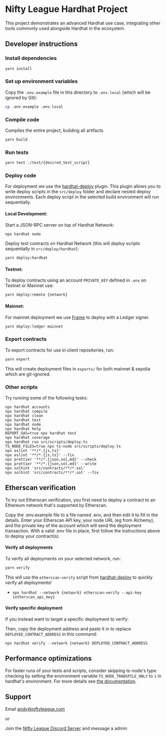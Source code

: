 # Nifty League Hardhat Project

This project demonstrates an advanced Hardhat use case, integrating other tools commonly used alongside Hardhat in the ecosystem.

## Developer instructions

### Install dependencies

```bash
yarn install
```

### Set up environment variables

Copy the `.env.example` file in this directory to `.env.local` (which will be ignored by Git):

```bash
cp .env.example .env.local
```

### Compile code

Compiles the entire project, building all artifacts

```bash
yarn build
```

### Run tests

```bash
yarn test ./test/{desired_test_script}
```

### Deploy code

For deployment we use the [hardhat-deploy](https://github.com/wighawag/hardhat-deploy) plugin. This plugin allows you to write deploy scripts in the `src/deploy` folder and declare nested deploy environments. Each deploy script in the selected build environment will run sequentially.

#### Local Development:

Start a JSON-RPC server on top of Hardhat Network:

```bash
npx hardhat node
```

Deploy test contracts on Hardhat Network (this will deploy scripts sequentially in `src/deploy/hardhat`):

```bash
yarn deploy:hardhat
```

#### Testnet:

To deploy contracts using an account `PRIVATE_KEY` defined in `.env` on Testnet or Mainnet use:

```bash
yarn deploy:remote {network}
```

#### Mainnet:

For mainnet deployment we use [Frame](https://frame.sh/) to deploy with a Ledger signer.

```bash
yarn deploy:ledger mainnet
```

### Export contracts

To export contracts for use in client repositories, run:

```bash
yarn export
```

This will create deployment files in `exports/` for both mainnet & sepolia which are git-ignored.

### Other scripts

Try running some of the following tasks:

```shell
npx hardhat accounts
npx hardhat compile
npx hardhat clean
npx hardhat test
npx hardhat node
npx hardhat help
REPORT_GAS=true npx hardhat test
npx hardhat coverage
npx hardhat run src/scripts/deploy.ts
TS_NODE_FILES=true npx ts-node src/scripts/deploy.ts
npx eslint '**/*.{js,ts}'
npx eslint '**/*.{js,ts}' --fix
npx prettier '**/*.{json,sol,md}' --check
npx prettier '**/*.{json,sol,md}' --write
npx solhint 'src/contracts/**/*.sol'
npx solhint 'src/contracts/**/*.sol' --fix
```

## Etherscan verification

To try out Etherscan verification, you first need to deploy a contract to an Ethereum network that's supported by Etherscan.

Copy the .env.example file to a file named .env, and then edit it to fill in the details. Enter your Etherscan API key, your node URL (eg from Alchemy), and the private key of the account which will send the deployment transaction. With a valid .env file in place, first follow the instructions above to deploy your contract(s).

#### Verify all deployments

To verify all deployments on your selected network, run:

```bash
yarn verify
```

This will use the `etherscan-verify` script from [hardhat-deploy](https://github.com/wighawag/hardhat-deploy?tab=readme-ov-file#4-hardhat-etherscan-verify) to quickly verify all deployments!

- `npx hardhat --network {network} etherscan-verify --api-key {etherscan_api_key}`

#### Verify specific deployment

If you instead want to target a specific deployment to verify:

Then, copy the deployment address and paste it in to replace `DEPLOYED_CONTRACT_ADDRESS` in this command:

```shell
npx hardhat verify --network {network} DEPLOYED_CONTRACT_ADDRESS
```

## Performance optimizations

For faster runs of your tests and scripts, consider skipping ts-node's type checking by setting the environment variable `TS_NODE_TRANSPILE_ONLY` to `1` in hardhat's environment. For more details see [the documentation](https://hardhat.org/guides/typescript.html#performance-optimizations).

## Support

Email [andy@niftyleague.com](mailto:andy@niftyleague.com)

or

Join the [Nifty League Discord Server](https://discord.gg/niftyleague) and message a admin
